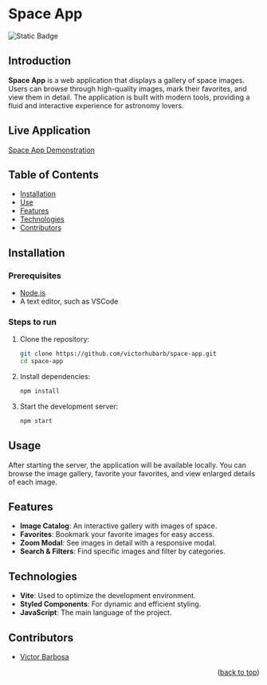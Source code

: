 # Space App <a name="readme-top"></a>
![Static Badge](https://img.shields.io/badge/status-completed-green?style=for-the-badge)

## Introduction
**Space App** is a web application that displays a gallery of space images. Users can browse through high-quality images, mark their favorites, and view them in detail. The application is built with modern tools, providing a fluid and interactive experience for astronomy lovers.

## Live Application
[Space App Demonstration](https://space-app-ten-mocha.vercel.app)

## Table of Contents
- [Installation](#installation)
- [Use](#use)
- [Features](#features)
- [Technologies](#technologies)
- [Contributors](#contributors)

## Installation

### Prerequisites
- [Node.js](https://nodejs.org/)
- A text editor, such as VSCode

### Steps to run
1. Clone the repository:
   ```bash
   git clone https://github.com/victorhubarb/space-app.git
   cd space-app
   ```
2. Install dependencies:
   ```bash
   npm install
   ```
3. Start the development server:
   ```bash
   npm start
   ```

## Usage
After starting the server, the application will be available locally. You can browse the image gallery, favorite your favorites, and view enlarged details of each image.

## Features
- **Image Catalog**: An interactive gallery with images of space.
- **Favorites**: Bookmark your favorite images for easy access.
- **Zoom Modal**: See images in detail with a responsive modal.
- **Search & Filters**: Find specific images and filter by categories.

## Technologies
- **Vite**: Used to optimize the development environment.
- **Styled Components**: For dynamic and efficient styling.
- **JavaScript**: The main language of the project.

## Contributors
- [Victor Barbosa](https://github.com/victorhubarb)
<p align="right">(<a href="#readme-top">back to top</a>)</p>
